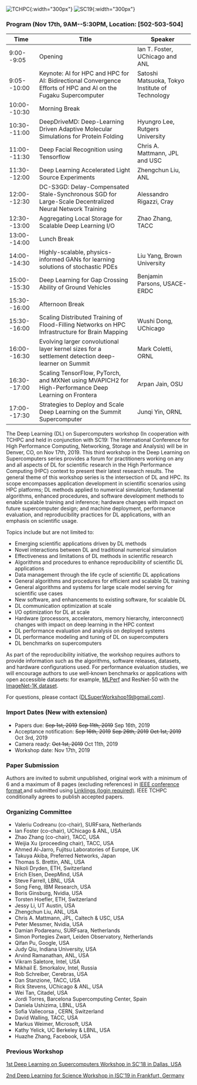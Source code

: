 ![TCHPC](https://tc.computer.org/tchpc/wp-content/uploads/sites/3/2017/06/tchpc_logo_cmyk.png){:width="300px"}
![SC19](https://sc19.supercomputing.org/app/uploads/2018/11/ogimage_1200.png){:width="300px"}

### Program (Nov 17th, 9AM--5:30PM, Location: [502-503-504]

| Time | Title | Speaker |
| --- | --- | --- |
| 9:00--9:05 | Opening | Ian T. Foster, UChicago and ANL |
| 9:05--10:00 | Keynote: AI for HPC and HPC for AI: Bidirectional Convergence Efforts of  HPC and AI on the Fugaku Supercomputer | Satoshi Matsuoka, Tokyo Institute of Technology |
| 10:00--10:30 | Morning Break | |
| 10:30--11:00 | DeepDriveMD: Deep-Learning Driven Adaptive Molecular Simulations for Protein Folding |  Hyungro Lee, Rutgers University |
| 11:00--11:30 | Deep Facial Recognition using Tensorflow | Chris A. Mattmann, JPL and USC |
| 11:30--12:00 | Deep Learning Accelerated Light Source Experiments | Zhengchun Liu, ANL |
| 12:00--12:30 | DC-S3GD: Delay-Compensated Stale-Synchronous SGD for Large-Scale Decentralized Neural Network Training |Alessandro Rigazzi, Cray|
| 12:30--13:00 | Aggregating Local Storage for Scalable Deep Learning I/O | Zhao Zhang, TACC |
| 13:00--14:00 | Lunch Break | |
| 14:00--14:30 | Highly-scalable, physics-informed GANs for learning solutions of stochastic PDEs | Liu Yang, Brown University |
| 15:00--15:30 | Deep Learning for Gap Crossing Ability of Ground Vehicles | Benjamin Parsons, USACE-ERDC |
| 15:30--16:00 | Afternoon Break | |
| 15:30--16:00 | Scaling Distributed Training of Flood-Filling Networks on HPC Infrastructure for Brain Mapping | Wushi Dong, UChicago |
| 16:00--16:30 | Evolving larger convolutional layer kernel sizes for a settlement detection deep-learner on Summit | Mark Coletti, ORNL |
| 16:30--17:00 | Scaling TensorFlow, PyTorch, and MXNet using MVAPICH2 for High-Performance Deep Learning on Frontera | Arpan Jain, OSU |
| 17:00--17:30 | Strategies to Deploy and Scale Deep Learning on the Summit Supercomputer | Junqi Yin, ORNL|


The Deep Learning (DL) on Supercomputers workshop (In cooperation with TCHPC and held in conjunction with SC19: The International Conference for High Performance Computing, Networking, Storage and Analysis) will be in Denver, CO, on Nov 17th, 2019. 
This third workshop in the Deep Learning on Supercomputers series provides a forum for practitioners working on any and all aspects of DL for scientific research in the High Performance Computing (HPC) context to present their latest research results. The general theme of this workshop series is the intersection of DL and HPC. Its scope encompasses application development in scientific scenarios using HPC platforms; DL methods applied to numerical simulation; fundamental algorithms, enhanced procedures, and software development methods to enable scalable training and inference; hardware changes with impact on future supercomputer design; and machine deployment, performance evaluation, and reproducibility practices for DL applications, with an emphasis on scientific usage.


Topics include but are not limited to:
- Emerging scientific applications driven by DL methods
- Novel interactions between DL and traditional numerical simulation
- Effectiveness and limitations of DL methods in scientific research
- Algorithms and procedures to enhance reproducibility of scientific DL applications
- Data management through the life cycle of scientific DL applications
- General algorithms and procedures for efficient and scalable DL training
- General algorithms and systems for large scale model serving for scientific use cases
- New software, and enhancements to existing software, for scalable DL
- DL communication optimization at scale
- I/O optimization for DL at scale
- Hardware (processors, accelerators, memory hierarchy, interconnect) changes with impact on deep learning in the HPC context
- DL performance evaluation and analysis on deployed systems
- DL performance modeling and tuning of DL on supercomputers
- DL benchmarks on supercomputers

As part of the reproducibility initiative, the workshop requires authors to provide information such as the algorithms, software releases, datasets, and hardware configurations used. For performance evaluation studies, we will encourage authors to use well-known benchmarks or applications with open accessible datasets: for example, [MLPerf](https://github.com/mlperf/training) and ResNet-50 with the [ImageNet-1K dataset](http://www.image-net.org/archive/stanford/fall11_whole.tar).

For questions, please contact (DLSuperWorkshop19@gmail.com).
<!--- You can use the [editor on GitHub](https://github.com/DLonSC/DLonSC.github.io/edit/master/README.md) to maintain and preview the content for your website in Markdown files. -->

<!--- Whenever you commit to this repository, GitHub Pages will run [Jekyll](https://jekyllrb.com/) to rebuild the pages in your site, from the content in your Markdown files. -->

### Import Dates (New with extension)

- Papers due: ~~Sep 1st, 2019~~ ~~Sep 11th, 2019~~ Sep 16th, 2019
- Acceptance notification: ~~Sep 16th, 2019~~ ~~Sep 26th, 2019~~ ~~Oct 1st, 2019~~ Oct 3rd, 2019
- Camera ready: ~~Oct 1st, 2019~~ Oct 11th, 2019
- Workshop date: Nov 17th, 2019

### Paper Submission

Authors are invited to submit unpublished, original work with a minimum of 6 and a maximum of 8 pages (excluding references) in [IEEE conference format ](https://www.ieee.org/conferences/publishing/templates.html) and submitted using [Linklings (login required)](https://submissions.supercomputing.org/?page=Submit&id=SC19WorkshopDeepLearningonSupercomputersSubmission&site=sc19). IEEE TCHPC conditionally agrees to publish accepted papers.



### Organizing Committee
- Valeriu Codreanu (co-chair), SURFsara, Netherlands
- Ian Foster (co-chair), UChicago & ANL, USA
- Zhao Zhang (co-chair), TACC, USA
- Weijia Xu (proceeding chair), TACC, USA
- Ahmed Al-Jarro, Fujitsu Laboratories of Europe, UK
- Takuya Akiba, Preferred Networks, Japan
- Thomas S. Brettin, ANL, USA
- Nikoli Dryden, ETH, Switzerland
- Erich Elsen, DeepMind, USA
- Steve Farrell, LBNL, USA
- Song Feng, IBM Research, USA
- Boris Ginsburg, Nvidia, USA
- Torsten Hoefler, ETH, Switzerland
- Jessy Li, UT Austin, USA
- Zhengchun Liu, ANL, USA
- Chris A. Mattmann, JPL, Caltech & USC, USA
- Peter Messmer, Nvidia, USA
- Damian Podareanu, SURFsara, Netherlands
- Simon Portegies Zwart, Leiden Observatory, Netherlands 
- Qifan Pu, Google, USA
- Judy Qiu, Indiana University, USA
- Arvind Ramanathan, ANL, USA
- Vikram Saletore, Intel, USA
- Mikhail E. Smorkalov, Intel, Russia
- Rob Schreiber, Cerebras, USA
- Dan Stanzione, TACC, USA
- Rick Stevens, UChicago & ANL, USA
- Wei Tan, Citadel, USA
- Jordi Torres, Barcelona Supercomputing Center, Spain
- Daniela Ushizima, LBNL, USA
- Sofia Vallecorsa , CERN, Switzerland
- David Walling, TACC, USA
- Markus Weimer, Microsoft, USA
- Kathy Yelick, UC Berkeley & LBNL, USA
- Huazhe Zhang, Facebook, USA

### Previous Workshop
[1st Deep Learning on Supercomputers Workshop in SC'18 in Dallas, USA](https://www.tacc.utexas.edu/workshop/2018/deep-learning)

[2nd Deep Learning for Science Workshop in ISC'19 in Frankfurt, Germany](https://dlonsc.github.io/)
